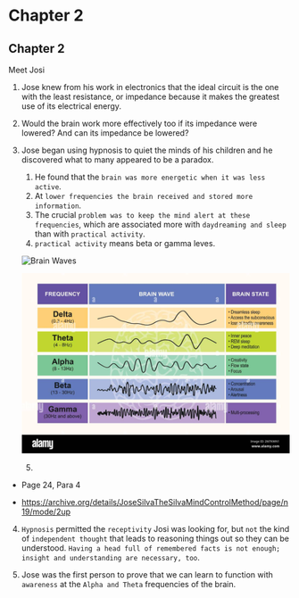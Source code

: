 
# Chapter 2
## Chapter 2

Meet Josi

1. Jose knew from his work in electronics that the ideal circuit is the one with the least resistance, or impedance because it makes the greatest use of its electrical energy. 

2. Would the brain work more effectively too if its impedance were lowered? And can its impedance be lowered?

3. Jose began using hypnosis to quiet the minds of his children and he discovered what to many appeared to be a paradox. 

   1. He found that the `brain was more energetic when it was less active`. 
   2. At `lower frequencies the brain received and stored more information`. 
   3. The crucial `problem was to keep the mind alert at these frequencies`, which are associated more with `daydreaming and sleep` than with `practical activity`.
   4. `practical activity` means beta or gamma leves.

    ![Brain Waves](../010-Chap1/50_50_BrainWaves.avif)

    ![AlphaBetaBrainStates](../010-Chap1/51_50_AlphaBetaBrainStates.jpg)

   5.  

- Page  24, Para 4

- https://archive.org/details/JoseSilvaTheSilvaMindControlMethod/page/n19/mode/2up

4. `Hypnosis` permitted the `receptivity` Josi was looking for, but `not` the kind of `independent thought` that leads to reasoning things out so they can be understood. `Having a head full of remembered facts is not enough; insight and understanding are necessary, too`.

5. Jose was the first person to prove that we can learn to function with `awareness` at the `Alpha and Theta` frequencies of the brain.





